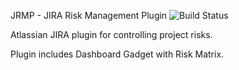 JRMP - JIRA Risk Management Plugin <img src="https://api.travis-ci.org/Augustyn/JRMP.svg?branch=master" alt="Build Status" style="max-width:100%;">

Atlassian JIRA plugin for controlling project risks.

Plugin includes Dashboard Gadget with Risk Matrix.
